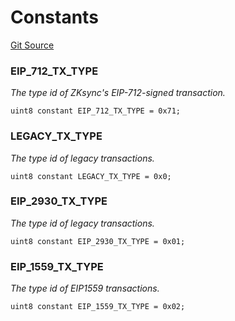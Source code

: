 # Constants
[Git Source](https://github.com/matter-labs/zksync-contracts/blob/c6e73735b89a4b474234f6471e326125c9069f15/contracts/system-contracts/libraries/TransactionHelper.sol)

### EIP_712_TX_TYPE
*The type id of ZKsync's EIP-712-signed transaction.*


```solidity
uint8 constant EIP_712_TX_TYPE = 0x71;
```

### LEGACY_TX_TYPE
*The type id of legacy transactions.*


```solidity
uint8 constant LEGACY_TX_TYPE = 0x0;
```

### EIP_2930_TX_TYPE
*The type id of legacy transactions.*


```solidity
uint8 constant EIP_2930_TX_TYPE = 0x01;
```

### EIP_1559_TX_TYPE
*The type id of EIP1559 transactions.*


```solidity
uint8 constant EIP_1559_TX_TYPE = 0x02;
```

